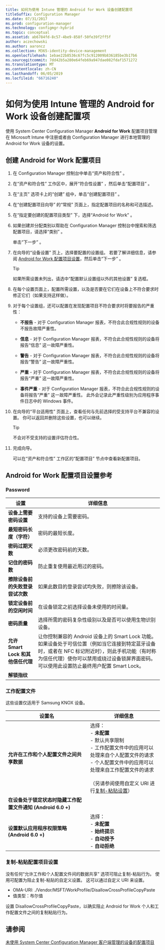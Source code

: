 ```yaml
---
title: 如何为使用 Intune 管理的 Android for Work 设备创建配置项
titleSuffix: Configuration Manager
ms.date: 07/31/2017
ms.prod: configuration-manager
ms.technology: configmgr-hybrid
ms.topic: conceptual
ms.assetid: ab6784fd-8c57-4be9-858f-50fe39f2ff5f
author: aczechowski
ms.author: aaroncz
ms.collection: M365-identity-device-management
ms.openlocfilehash: 1ebae22b8536c67fc5c912009b836185be3b17b6
ms.sourcegitcommit: 7dd42b5a280e64feb69a947dae082fdaf1571272
ms.translationtype: MT
ms.contentlocale: zh-CN
ms.lasthandoff: 06/05/2019
ms.locfileid: "66716240"
---
```

# <a name="how-to-create-configuration-items-for-android-for-work-devices-managed-with-intune"></a>如何为使用 Intune 管理的 Android for Work 设备创建配置项

 使用 System Center Configuration Manager **Android for Work** 配置项目管理在 Microsoft Intune 中注册或者由 Configuration Manager 进行本地管理的 Android for Work 设备的设置。  

## <a name="create-an-android-for-work-configuration-item"></a>创建 Android for Work 配置项目  

1. 在 Configuration Manager 控制台中单击“资产和符合性”  。  

2. 在“资产和符合性”  工作区中，展开“符合性设置”  ，然后单击“配置项目”  。  

3. 在“主页”  选项卡上的“创建”  组中，单击“创建配置项目”  。  

4. 在“创建配置项目向导”  的“常规”  页面上，指定配置项目的名称和可选描述。  

5. 在“指定要创建的配置项目类型”  下，选择“Android for Work”  。  

6. 如果创建并分配类别以帮助在 Configuration Manager 控制台中搜索和筛选配置项目，请选择“类别”  。  

   单击“下一步”  。

7. 在向导的“设备设置”  页上，选择要配置的设置组。 若要了解详细信息，请参阅 [Android for Work 配置项目设置](#android-for-work-configuration-item-settings-reference)，然后单击“下一步”  。  

   > [!TIP]  
   >  如果所需设置未列出，请选中“配置默认设置组以外的其他设置”  复选框。  

8. 在每个设置页面上，配置所需设置，以及是否要在它们在设备上不符合要求时修正它们（如果支持这样做）。  

9. 对于每个设置组，还可以配置在发现配置项目不符合要求时将要报告的严重性：  

   -   **不报告** - 对于 Configuration Manager 报表，不符合此合规性规则的设备不报告故障严重性。  

   -   **信息** - 对于 Configuration Manager 报表，不符合此合规性规则的设备将报告“信息”  这一故障严重性。  

   -   **警告** - 对于 Configuration Manager 报表，不符合此合规性规则的设备将报告“警告”  这一故障严重性。  

   -   **严重** - 对于 Configuration Manager 报表，不符合此合规性规则的设备将报告“严重”  这一故障严重性。  

   -   **事件严重** - 对于 Configuration Manager 报表，不符合此合规性规则的设备将报告“严重”  这一故障严重性。 此外会记录此严重性级别为应用程序事件日志中的 Windows 事件。  

10. 在向导的“平台适用性”  页面上，查看任何与先前选择的受支持平台不兼容的设置。 你可以返回并删除这些设置，也可以继续。  

    > [!TIP]  
    >  不会对不受支持的设置评估符合性。  

11. 完成向导。  

    可以在“资产和符合性”  工作区的“配置项目”  节点中查看新配置项目。  

##  <a name="android-for-work-configuration-item-settings-reference"></a>Android for Work 配置项目设置参考  

### <a name="password"></a>Password  

|设置|详细信息|  
|-------------|-------------|  
|**设备上需要密码设置**|支持的设备上需要密码。|  
|**最短密码长度（字符）**|密码的最短长度。|  
|**密码过期天数**|必须更改密码前的天数。|  
|**记住的密码数**|防止重复使用最近用过的密码。|  
|**擦除设备前的失败登录尝试次数**|如果此数目的登录尝试均失败，则擦除该设备。|  
|**锁定设备前的空闲时间**|在设备锁定之前选择设备未使用的时间量。|
|**密码质量**|选择所需的密码复杂性级别以及是否可以使用生物识别设备。|  
|**允许 Smart Lock 和其他信任代理**|让你控制兼容的 Android 设备上的 Smart Lock 功能。 如果设备处于可信位置（例如当它连接到特定蓝牙设备时，或者在 NFC 标记附近时），则此手机功能（有时称为信任代理）使你可以禁用或绕过设备锁屏界面密码。 可以使用此设置防止最终用户配置 Smart Lock。|
|**解锁指纹**|&nbsp;|

###  <a name="work-profile"></a>工作配置文件  
 这些设置仅适用于 Samsung KNOX 设备。  

|设置名|详细信息|  
|------------------|-------------|  
|**允许在工作和个人配置文件之间共享数据**|选择：<br>- **未配置**<br>- 默认共享限制 <br>- 工作配置文件中的应用可以处理来自个人配置文件的请求 <br>- 个人配置文件中的应用可以处理来自工作配置文件的请求 <br><br>（另请参阅使用自定义 URI 进行[复制-粘贴设置](#copy-paste-configuration-item-settings)）|  
|**在设备处于锁定状态时隐藏工作配置文件通知 (Android 6.0 +)**||
|**设置默认应用程序权限策略 (Android 6.0 +)**|选择：<br>- **未配置**<br>- **始终提示**<br>- **自动授予**<br>- **自动拒绝**|

### <a name="copy-paste-configuration-item-settings"></a>复制-粘贴配置项目设置
没有任何“允许工作和个人配置文件间的数据共享”  选项可阻止复制-粘贴行为。 使用可配置为阻止复制-粘贴的自定义设置。 这可以通过自定义 URI 来设置。

- OMA-URI: ./Vendor/MSFT/WorkProfile/DisallowCrossProfileCopyPaste
- 值类型：布尔值

设置 DisallowCrossProfileCopyPaste，以确实阻止 Android for Work 个人和工作配置文件之间的复制粘贴行为。

## <a name="see-also"></a>请参阅  
 [未使用 System Center Configuration Manager 客户端管理的设备的配置项目](../../compliance/deploy-use/configuration-items-for-devices-managed-without-the-client.md)
